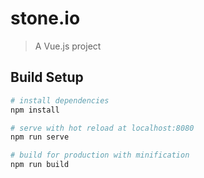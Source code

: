 # stone.io

> A Vue.js project

## Build Setup

``` bash
# install dependencies
npm install

# serve with hot reload at localhost:8080
npm run serve

# build for production with minification
npm run build
